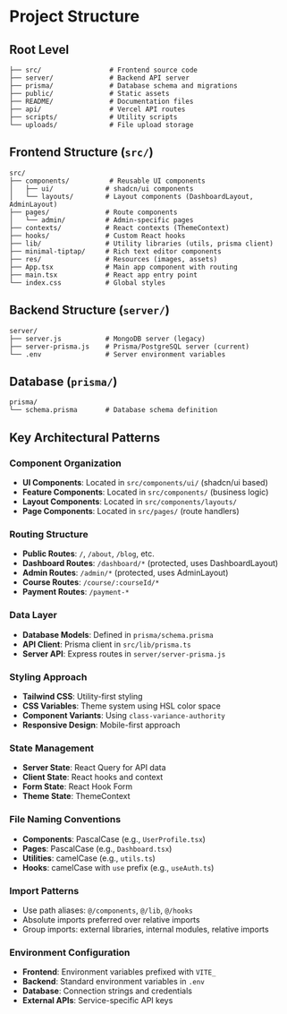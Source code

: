 # Project Structure

## Root Level
```
├── src/                 # Frontend source code
├── server/              # Backend API server
├── prisma/              # Database schema and migrations
├── public/              # Static assets
├── README/              # Documentation files
├── api/                 # Vercel API routes
├── scripts/             # Utility scripts
└── uploads/             # File upload storage
```

## Frontend Structure (`src/`)
```
src/
├── components/          # Reusable UI components
│   ├── ui/             # shadcn/ui components
│   └── layouts/        # Layout components (DashboardLayout, AdminLayout)
├── pages/              # Route components
│   └── admin/          # Admin-specific pages
├── contexts/           # React contexts (ThemeContext)
├── hooks/              # Custom React hooks
├── lib/                # Utility libraries (utils, prisma client)
├── minimal-tiptap/     # Rich text editor components
├── res/                # Resources (images, assets)
├── App.tsx             # Main app component with routing
├── main.tsx            # React app entry point
└── index.css           # Global styles
```

## Backend Structure (`server/`)
```
server/
├── server.js           # MongoDB server (legacy)
├── server-prisma.js    # Prisma/PostgreSQL server (current)
└── .env                # Server environment variables
```

## Database (`prisma/`)
```
prisma/
└── schema.prisma       # Database schema definition
```

## Key Architectural Patterns

### Component Organization
- **UI Components**: Located in `src/components/ui/` (shadcn/ui based)
- **Feature Components**: Located in `src/components/` (business logic)
- **Layout Components**: Located in `src/components/layouts/`
- **Page Components**: Located in `src/pages/` (route handlers)

### Routing Structure
- **Public Routes**: `/`, `/about`, `/blog`, etc.
- **Dashboard Routes**: `/dashboard/*` (protected, uses DashboardLayout)
- **Admin Routes**: `/admin/*` (protected, uses AdminLayout)
- **Course Routes**: `/course/:courseId/*`
- **Payment Routes**: `/payment-*`

### Data Layer
- **Database Models**: Defined in `prisma/schema.prisma`
- **API Client**: Prisma client in `src/lib/prisma.ts`
- **Server API**: Express routes in `server/server-prisma.js`

### Styling Approach
- **Tailwind CSS**: Utility-first styling
- **CSS Variables**: Theme system using HSL color space
- **Component Variants**: Using `class-variance-authority`
- **Responsive Design**: Mobile-first approach

### State Management
- **Server State**: React Query for API data
- **Client State**: React hooks and context
- **Form State**: React Hook Form
- **Theme State**: ThemeContext

### File Naming Conventions
- **Components**: PascalCase (e.g., `UserProfile.tsx`)
- **Pages**: PascalCase (e.g., `Dashboard.tsx`)
- **Utilities**: camelCase (e.g., `utils.ts`)
- **Hooks**: camelCase with `use` prefix (e.g., `useAuth.ts`)

### Import Patterns
- Use path aliases: `@/components`, `@/lib`, `@/hooks`
- Absolute imports preferred over relative imports
- Group imports: external libraries, internal modules, relative imports

### Environment Configuration
- **Frontend**: Environment variables prefixed with `VITE_`
- **Backend**: Standard environment variables in `.env`
- **Database**: Connection strings and credentials
- **External APIs**: Service-specific API keys